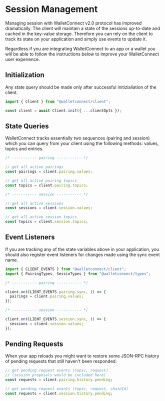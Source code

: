 # Session Management

Managing session with WalletConnect v2.0 protocol has improved dramatically. The client will maintain a state of the sessions up-to-date and cached in the key-value storage. Therefore you can rely on the client to track its state on your application and simply use events to update it.

Regardless if you are integrating WalletConnect to an app or a wallet you will be able to follow the instructions below to improve your WalletConnect user experience.

## Initialization

Any state query should be made only after successful initizialiation of the client.

```typescript
import { Client } from "@walletconnect/client";

const client = await Client.init({ ...clientOpts });
```

## State Queries

WalletConnect tracks essentially two sequences \(pairing and session\) which you can query from your client using the following methods: values, topics and entries.

```typescript
/* ----------- pairing ----------- */

// get all active pairings
const pairings = client.pairing.values;

// get all active pairing topics
const topics = client.pairing.topics;

/* ----------- session ----------- */

// get all active sessions
const sessions = client.session.values;

// get all active session topics
const topics = client.session.topics;
```

## Event Listeners

If you are tracking any of the state variables above in your application, you should also register event listeners for changes made using the sync event name.

```typescript
import { CLIENT_EVENTS } from "@walletconnect/client";
import { PairingTypes, SessioTypes } from "@walletconnect/types";

/* ----------- pairing ----------- */

client.on(CLIENT_EVENTS.pairing.sync, () => {
  pairings = client.pairing.values;
});

/* ----------- session ----------- */

client.on(CLIENT_EVENTS.session.sync, () => {
  sessions = client.session.values;
});
```

## Pending Requests

When your app reloads you might want to restore some JSON-RPC history of pending requests that still haven't been responded.

```typescript
// get pending request events (topic, request)
// (session proposals would be included here)
const requests = client.pairing.history.pending;

// get pending request events (topic, request, chainId)
const requests = client.session.history.pending;
```
